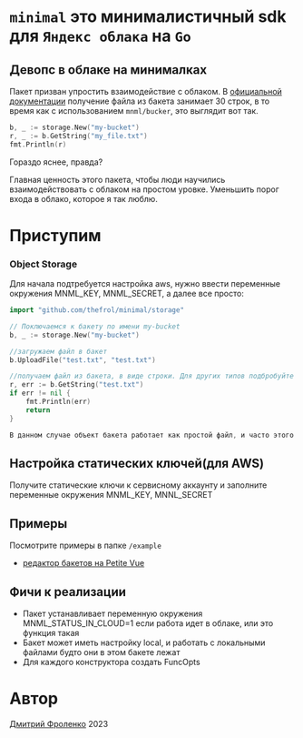 # `minimal` это минималистичный sdk для `Яндекс облака` на `Go`
Девопс в облаке на минималках
----

Пакет призван упростить взаимодействие с облаком. В [официальной документации](https://cloud.yandex.ru/docs/storage/tools/aws-sdk-go) получение файла из бакета занимает 30 строк, в то время как с использованием `mnml/bucker`, это выглядит вот так. 

```go
b, _ := storage.New("my-bucket")
r, _ := b.GetString("my_file.txt")
fmt.Println(r)
```

Гораздо яснее, правда?

Главная ценность этого пакета, чтобы люди научились взаимодействовать с облаком на простом уровке. Уменьшить порог входа в облако, которое я так люблю.

# Приступим

### Object Storage

Для начала подтребуется настройка aws, нужно ввести переменные окружения MNML_KEY, MNML_SECRET, а далее все просто:

```go
import "github.com/thefrol/minimal/storage"

// Поключаемся к бакету по имени my-bucket
b, _ := storage.New("my-bucket")

//загружаем файл в бакет
b.UploadFile("test.txt", "test.txt")

//получаем файл из бакета, в виде строки. Для других типов подбробуйте функции вида Get...()
r, err := b.GetString("test.txt")
if err != nil {
	fmt.Println(err)
	return
}

В данном случае объект бакета работает как простой файл, и часто этого достаточно. 

```

## Настройка статических ключей(для AWS)

Получите статические ключи к сервисному аккаунту и заполните переменные окружения MNML_KEY, MNNL_SECRET

## Примеры

Посмотрите примеры в папке `/example`

+ [редактор бакетов на Petite Vue](/examples/serverless/bucket-editor/)

## Фичи к реализации

+ Пакет устанавливает переменную окружения MNML_STATUS_IN_CLOUD=1 если работа идет в облаке, или это функция такая
+ Бакет может иметь настройку local, и работать с локальными файлами будто они в этом бакете лежат
+ Для каждого конструктора создать FuncOpts

# Автор 

[Дмитрий Фроленко](https://github.com/thefrol) 2023
